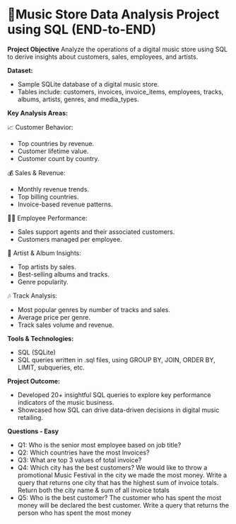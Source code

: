 # 🎵Music Store Data Analysis Project using SQL (END-to-END)

**Project Objective**
Analyze the operations of a digital music store using SQL to derive insights about customers, sales, employees, and artists.

**Dataset:**
- Sample SQLite database of a digital music store.
- Tables include: customers, invoices, invoice_items, employees, tracks, albums, artists, genres, and media_types.

**Key Analysis Areas:**

📈 Customer Behavior:
- Top countries by revenue.
- Customer lifetime value.
- Customer count by country.

💰 Sales & Revenue:
- Monthly revenue trends.
- Top billing countries.
- Invoice-based revenue patterns.

👨‍💼 Employee Performance:
- Sales support agents and their associated customers.
- Customers managed per employee.

🎤 Artist & Album Insights:
- Top artists by sales.
- Best-selling albums and tracks.
- Genre popularity.

🎶 Track Analysis:
- Most popular genres by number of tracks and sales.
- Average price per genre.
- Track sales volume and revenue.

**Tools & Technologies:**
- SQL (SQLite)
- SQL queries written in .sql files, using GROUP BY, JOIN, ORDER BY, LIMIT, subqueries, etc.

**Project Outcome:**
- Developed 20+ insightful SQL queries to explore key performance indicators of the music business.
- Showcased how SQL can drive data-driven decisions in digital music retailing.

**Questions - Easy**

- Q1: Who is the senior most employee based on job title?
- Q2: Which countries have the most Invoices?
- ﻿﻿﻿Q3: What are top 3 values of total invoice?
- ﻿﻿﻿Q4: Which city has the best customers? We would like to throw a promotional Music Festival in the city we made the most money. Write a query that returns one city that has the highest sum of invoice totals. Return both the city name & sum of all invoice totals
- ﻿﻿﻿Q5: Who is the best customer? The customer who has spent the most money will be declared the best customer. Write a query that returns the person who has spent the most money
